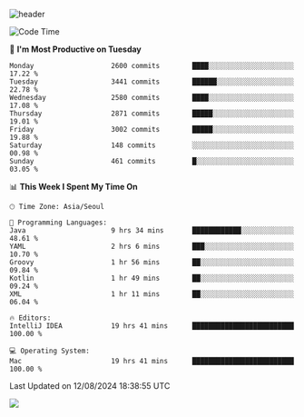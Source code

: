 ![header](https://capsule-render.vercel.app/api?type=Egg&color=timeAuto&height=300&section=header&text=PoPo&fontSize=90&animation=fadeIn)

  <!--START_SECTION:waka-->
![Code Time](http://img.shields.io/badge/Code%20Time-1%2C836%20hrs%2046%20mins-blue)

📅 **I'm Most Productive on Tuesday** 

```text
Monday                   2600 commits        ████░░░░░░░░░░░░░░░░░░░░░   17.22 % 
Tuesday                  3441 commits        ██████░░░░░░░░░░░░░░░░░░░   22.78 % 
Wednesday                2580 commits        ████░░░░░░░░░░░░░░░░░░░░░   17.08 % 
Thursday                 2871 commits        █████░░░░░░░░░░░░░░░░░░░░   19.01 % 
Friday                   3002 commits        █████░░░░░░░░░░░░░░░░░░░░   19.88 % 
Saturday                 148 commits         ░░░░░░░░░░░░░░░░░░░░░░░░░   00.98 % 
Sunday                   461 commits         █░░░░░░░░░░░░░░░░░░░░░░░░   03.05 % 
```


📊 **This Week I Spent My Time On** 

```text
🕑︎ Time Zone: Asia/Seoul

💬 Programming Languages: 
Java                     9 hrs 34 mins       ████████████░░░░░░░░░░░░░   48.61 % 
YAML                     2 hrs 6 mins        ███░░░░░░░░░░░░░░░░░░░░░░   10.70 % 
Groovy                   1 hr 56 mins        ██░░░░░░░░░░░░░░░░░░░░░░░   09.84 % 
Kotlin                   1 hr 49 mins        ██░░░░░░░░░░░░░░░░░░░░░░░   09.24 % 
XML                      1 hr 11 mins        ██░░░░░░░░░░░░░░░░░░░░░░░   06.04 % 

🔥 Editors: 
IntelliJ IDEA            19 hrs 41 mins      █████████████████████████   100.00 % 

💻 Operating System: 
Mac                      19 hrs 41 mins      █████████████████████████   100.00 % 
```


 Last Updated on 12/08/2024 18:38:55 UTC
<!--END_SECTION:waka-->



<img src="https://capsule-render.vercel.app/api?type=Egg&color=timeAuto&height=300&section=footer&text=PoPo&fontSize=90&animation=fadeIn&reversal=true" />
